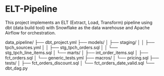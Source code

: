 # ELT-Pipeline

This project implements an ELT (Extract, Load, Transform) pipeline using dbt (data build tool) with Snowflake as the data warehouse and Apache Airflow for orchestration.

data_pipeline/
├── dbt_project.yml
├── models/
│   ├── staging/
│   │   ├── tpch_sources.yml
│   │   ├── stg_tpch_orders.sql
│   │   └── stg_tpch_line_items.sql
│   └── marts/
│       ├── int_order_items.sql
│       ├── fct_orders.sql
│       └── generic_tests.yml
├── macros/
│   └── pricing.sql
├── tests/
│   ├── fct_orders_discount.sql
│   └── fct_orders_date_valid.sql
└── dbt_dag.py
